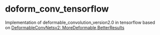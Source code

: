 # doform_conv_tensorflow
Implementation of deformable_convolution_version2.0 in tensorflow based on [DeformableConvNetsv2: MoreDeformable,BetterResults](https://arxiv.org/pdf/1811.11168.pdf)

